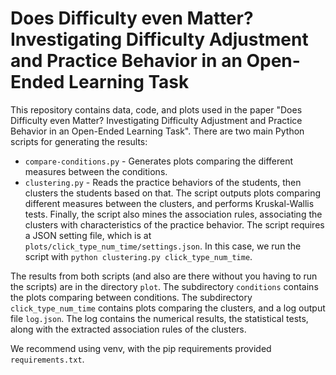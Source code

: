 # Does Difficulty even Matter? Investigating Difficulty Adjustment and Practice Behavior in an Open-Ended Learning Task

This repository contains data, code, and plots used in the paper "Does Difficulty even Matter? Investigating Difficulty Adjustment and Practice Behavior in an Open-Ended Learning Task". There are two main Python scripts for generating the results:

- `compare-conditions.py` - Generates plots comparing the different measures between the conditions.
- `clustering.py` - Reads the practice behaviors of the students, then clusters the students based on that. The script outputs plots comparing different measures between the clusters, and performs Kruskal-Wallis tests. Finally, the script also mines the association rules, associating the clusters with characteristics of the practice behavior. The script requires a JSON setting file, which is at `plots/click_type_num_time/settings.json`. In this case, we run the script with `python clustering.py click_type_num_time`.

The results from both scripts (and also are there without you having to run the scripts) are in the directory `plot`. The subdirectory `conditions` contains the plots comparing between conditions. The subdirectory `click_type_num_time` contains plots comparing the clusters, and a log output file `log.json`. The log contains the numerical results, the statistical tests, along with the extracted association rules of the clusters. 

We recommend using venv, with the pip requirements provided `requirements.txt`.
